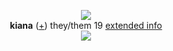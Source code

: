 <p align="center">
  <img src="https://media.discordapp.net/attachments/1098120525718491176/1147057443147358298/HIS_VOICE_MEANS_TO_DECIEVE_U_MY_VOICE_JUST_WANTS_TO_LEAD_U.jpg?width=575&height=575">
  <br><strong>kiana</strong> (<a href="https://en.pronouns.page/@orangutanfather">+</a>) they/them 19 <a href="https://finality.straw.page/">extended info</a>
  <br><img src="https://cdn.discordapp.com/attachments/431499091269124117/1144074676360986635/music_notes.gif">
</p>
